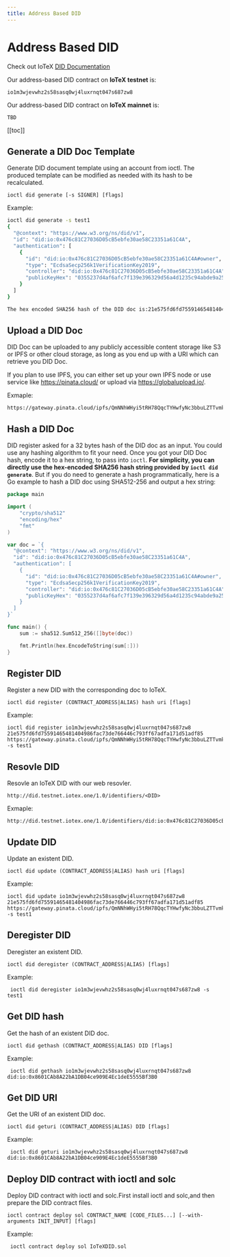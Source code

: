 ```yaml
---
title: Address Based DID
---
```


# Address Based DID

Check out IoTeX [DID Documentation](/developer/did/overview)

Our address-based DID contract on **IoTeX testnet** is:

`io1m3wjevwhz2s58sasq0wj4luxrnqt047s687zw8`

Our address-based DID contract on **IoTeX mainnet** is:

`TBD`

[[toc]]

## Generate a DID Doc Template

Generate DID document template using an account from ioctl. The produced template can be modified as needed with its hash to be recalculated.

```
ioctl did generate [-s SIGNER] [flags]
```

Example:

```bash
ioctl did generate -s test1
{
  "@context": "https://www.w3.org/ns/did/v1",
  "id": "did:io:0x476c81C27036D05cB5ebfe30ae58C23351a61C4A",
  "authentication": [
    {
      "id": "did:io:0x476c81C27036D05cB5ebfe30ae58C23351a61C4A#owner",
      "type": "EcdsaSecp256k1VerificationKey2019",
      "controller": "did:io:0x476c81C27036D05cB5ebfe30ae58C23351a61C4A",
      "publicKeyHex": "0355237d4af6afc7f139e396329d56a4d1235c94abde9a25782241774c06cccfb6"
    }
  ]
}

The hex encoded SHA256 hash of the DID doc is:21e575fd6fd75591465481404986fac73de766446c793ff67adfa171d51adf85
```

## Upload a DID Doc

DID Doc can be uploaded to any publicly accessible content storage like S3 or IPFS or other cloud storage, as long as you end up with a URI which can retrieve you DID Doc.

If you plan to use IPFS, you can either set up your own IPFS node or use service like https://pinata.cloud/ or upload via https://globalupload.io/.

Exmaple:

```
https://gateway.pinata.cloud/ipfs/QmNNhWHyi5tRH78QqcTYHwfyNc3bbuLZTTvmk3UhWdAWjG
```

## Hash a DID Doc

DID register asked for a 32 bytes hash of the DID doc as an input. You could use any hashing algorithm to fit your need. Once you got your DID Doc hash, encode it to a hex string, to pass into `ioctl`. **For simplicity, you can directly use the hex-encoded SHA256 hash string provided by `ioctl did generate`**. But if you do need to generate a hash programmatically, here is a Go example to hash a DID doc using SHA512-256 and output a hex string:

```go
package main

import (
	"crypto/sha512"
	"encoding/hex"
	"fmt"
)

var doc = `{
  "@context": "https://www.w3.org/ns/did/v1",
  "id": "did:io:0x476c81C27036D05cB5ebfe30ae58C23351a61C4A",
  "authentication": [
    {
      "id": "did:io:0x476c81C27036D05cB5ebfe30ae58C23351a61C4A#owner",
      "type": "EcdsaSecp256k1VerificationKey2019",
      "controller": "did:io:0x476c81C27036D05cB5ebfe30ae58C23351a61C4A",
      "publicKeyHex": "0355237d4af6afc7f139e396329d56a4d1235c94abde9a25782241774c06cccfb6"
    }
  ]
}`

func main() {
	sum := sha512.Sum512_256([]byte(doc))

	fmt.Println(hex.EncodeToString(sum[:]))
}
```

## Register DID

Register a new DID with the corresponding doc to IoTeX.

```
ioctl did register (CONTRACT_ADDRESS|ALIAS) hash uri [flags]
```

Example:

```
ioctl did register io1m3wjevwhz2s58sasq0wj4luxrnqt047s687zw8 21e575fd6fd75591465481404986fac73de766446c793ff67adfa171d51adf85 https://gateway.pinata.cloud/ipfs/QmNNhWHyi5tRH78QqcTYHwfyNc3bbuLZTTvmk3UhWdAWjG -s test1
```

## Resovle DID

Resovle an IoTeX DID with our web resovler.

```
http://did.testnet.iotex.one/1.0/identifiers/<DID>
```

Exmaple:

```
http://did.testnet.iotex.one/1.0/identifiers/did:io:0x476c81C27036D05cB5ebfe30ae58C23351a61C4A
```

## Update DID

Update an existent DID.

```
ioctl did update (CONTRACT_ADDRESS|ALIAS) hash uri [flags]
```

Example:

```
ioctl did update io1m3wjevwhz2s58sasq0wj4luxrnqt047s687zw8 21e575fd6fd75591465481404986fac73de766446c793ff67adfa171d51adf85 https://gateway.pinata.cloud/ipfs/QmNNhWHyi5tRH78QqcTYHwfyNc3bbuLZTTvmk3UhWdAWjG -s test1
```

## Deregister DID

Deregister an existent DID.

```
ioctl did deregister (CONTRACT_ADDRESS|ALIAS) [flags]
```

Example:

```
 ioctl did deregister io1m3wjevwhz2s58sasq0wj4luxrnqt047s687zw8 -s test1
```

## Get DID hash

Get the hash of an existent DID doc.

```
ioctl did gethash (CONTRACT_ADDRESS|ALIAS) DID [flags]
```

Example:

```
 ioctl did gethash io1m3wjevwhz2s58sasq0wj4luxrnqt047s687zw8 did:io:0x8601CAb8A22bA1DB04ce909E4Ec1deE5555Bf3B0
```

## Get DID URI

Get the URI of an existent DID doc.

```
ioctl did geturi (CONTRACT_ADDRESS|ALIAS) DID [flags]
```

Example:

```
 ioctl did geturi io1m3wjevwhz2s58sasq0wj4luxrnqt047s687zw8 did:io:0x8601CAb8A22bA1DB04ce909E4Ec1deE5555Bf3B0
```

## Deploy DID contract with ioctl and solc

Deploy DID contract with ioctl and solc.First install ioctl and solc,and then prepare the DID contract files.

```
ioctl contract deploy sol CONTRACT_NAME [CODE_FILES...] [--with-arguments INIT_INPUT] [flags]
```

Example:

```
 ioctl contract deploy sol IoTeXDID.sol
```
